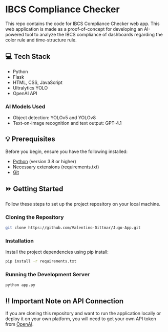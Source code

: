 # IBCS Compliance Checker 
This repo contains the code for IBCS Compliance Checker web app. This web application is made as a proof-of-concept for developing an AI-powered tool to analyze the IBCS compliance of dashboards regarding the color rule and time-structure rule.

## :computer: Tech Stack
- Python
- Flask
- HTML, CSS, JavaScript
- Ultralytics YOLO
- OpenAI API

### AI Models Used
- Object detection: YOLOv5 and YOLOv8
- Text-on-image recognition and text output: GPT-4.1

## :bulb: Prerequisites

Before you begin, ensure you have the following installed: 
- [Python](https://www.python.org/downloads/release/python-380/) (version 3.8 or higher) 
- Necessary extensions (requirements.txt)
- [Git](https://git-scm.com/)


## :fast_forward: Getting Started

Follow these steps to set up the project repository on your local machine.

### Cloning the Repository
```bash
git clone https://github.com/Valentino-Dittmar/Jugo-App.git
```

### Installation
Install the project dependencies using pip install:

``` bash
pip install -r requirements.txt
```

### Running the Development Server
```bash
python app.py
```

## :bangbang: Important Note on API Connection
If you are cloning this repository and want to run the application locally or deploy it on your own platform, you will need to get your own API token from [OpenAI](https://openai.com/index/openai-api/).